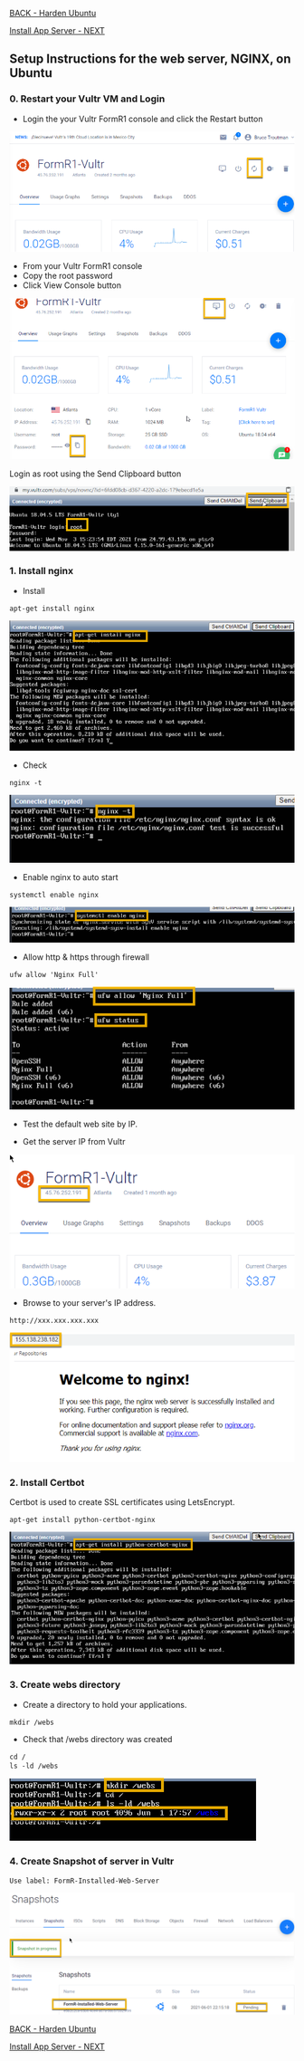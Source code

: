 <!-- ------------------------------------------------------------------------- -->

<div class="page-back">

[BACK - Harden Ubuntu     ](/Setup/fr0302_Setup-Hardening-Ubuntu.md)
</div><div class="page-next">

[Install App Server - NEXT](/Setup/fr0304_Setup-App-Server-Ubuntu.md)
</div>

<!-- ------------------------------------------------------------------------- -->

## Setup Instructions for the web server, NGINX, on Ubuntu

 ### 0. Restart your Vultr VM and Login

 - Login the your Vultr FormR1 console and click the Restart button

![Restart VM](./images/fr0300-01_restart-vm.png "Restart VM")

 - From your Vultr FormR1 console
 - Copy the root password
 - Click View Console button
 
![Restart VM](./images/fr0300-01_restart-vm1.png "Restart VM")

Login as root using the Send Clipboard button

![Restart VM](./images/fr0300-01_restart-vm2.png "Restart VM")


### 1. Install nginx
- Install
```
apt-get install nginx
```

![Install NGINX](./images/fr0303-01_Ubuntu-install-nginx.png "Install NGINX")

- Check
```
nginx -t
```

![Check NGINX](./images/fr0303-02_Ubuntu-check-nginx.png "Check NGINX")

- Enable nginx to auto start
```
systemctl enable nginx
```

![Enable NGINX](./images/fr0303-03_Ubuntu-enable-nginx.png "Enable NGINX")

- Allow http & https through firewall
```
ufw allow 'Nginx Full'
```

![Allow NGINX Ports](./images/fr0303-04_Ubuntu-allow-nginx-ports.png "Allow NGINX Ports")

- Test the default web site by IP. 

- Get the server IP from Vultr

![Get IP Address](./images/fr0303-05_Ubuntu-get-ip-address.png "Get IP Address")

- Browse to your server's IP address.

```
http://xxx.xxx.xxx.xxx
```

![Test Web Site](./images/fr0303-05_Ubuntu-test-web-site.png "Test Web Site")

### 2. Install Certbot

Certbot is used to create SSL certificates using LetsEncrypt.

```
apt-get install python-certbot-nginx
```

![Install Certbot](./images/fr0303-06_Ubuntu-install-certbot.png "Install Certbot")


### 3. Create webs directory

- Create a directory to hold your applications.
```
mkdir /webs
```

- Check that /webs directory was created
```
cd /
ls -ld /webs
```

![Create Webs Directory](./images/fr0303-07_Ubuntu-create-webs-directory.png "Create Webs Directory")

### 4. Create Snapshot of server in Vultr
```
Use label: FormR-Installed-Web-Server
```

![Take Snapshot](./images/fr0303-08_Ubuntu-take-snapshot.png "Take Snapshot")

<!-- ------------------------------------------------------------------------- -->

<div class="page-back">

[BACK - Harden Ubuntu     ](/Setup/fr0302_Setup-Hardening-Ubuntu.md)
</div><div class="page-next">

[Install App Server - NEXT](/Setup/fr0304_Setup-App-Server-Ubuntu.md)
</div>

<!-- ------------------------------------------------------------------------- -->

